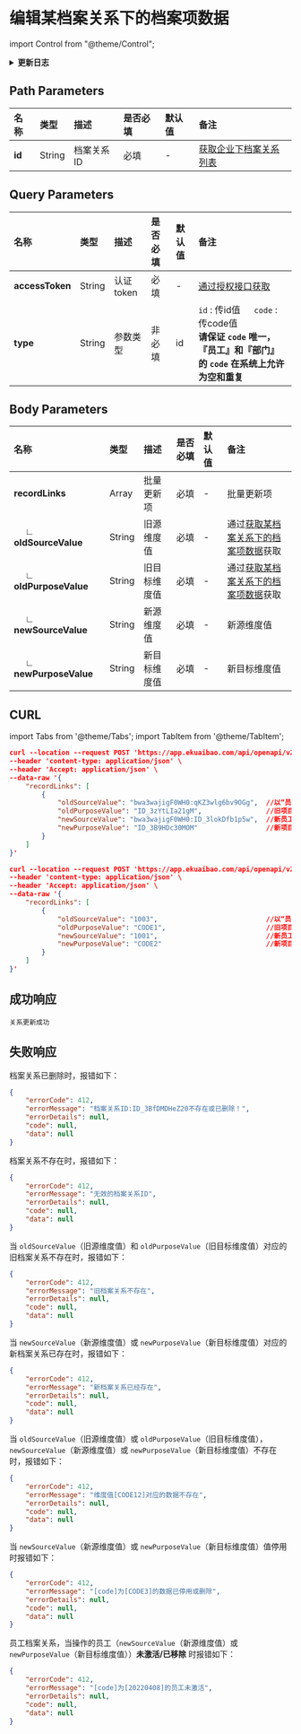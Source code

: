 # 编辑某档案关系下的档案项数据

import Control from "@theme/Control";

<Control
method="POST"
url="/api/openapi/v2.1/recordLink/editSingle/$`id`"
/>

<details>
  <summary><b>更新日志</b></summary>
  <div>
    <a href="https://docs.ekuaibao.com/docs/open-api/notice/update-log" target="_blank"><b>1.0.x  </b></a>&nbsp;&nbsp;&nbsp; -> 🆕 新增 “<b>type</b>” 类型参数，支持 ”<b>id</b>“ 或 ”<b>code</b>“ 传参。<br/>
    <a href="https://docs.ekuaibao.com/docs/open-api/notice/update-log" target="_blank"><b>1.0.x  </b></a>&nbsp;&nbsp;&nbsp; -> 🐞 档案关系类型共六种，全都做参数校验，若传入已删除参数则报错。<br/>
    &nbsp;&nbsp;&nbsp;&nbsp;&nbsp;&nbsp;&nbsp;&nbsp;&nbsp;&nbsp;&nbsp;&nbsp;&nbsp;&nbsp;&nbsp;&nbsp;&nbsp;&nbsp;&nbsp;&nbsp;&nbsp;&nbsp;&nbsp;&nbsp;&nbsp;● <b>未激活/已移除</b> 员工，不能进行任何档案关系数据操作。<br/>
    &nbsp;&nbsp;&nbsp;&nbsp;&nbsp;&nbsp;&nbsp;&nbsp;&nbsp;&nbsp;&nbsp;&nbsp;&nbsp;&nbsp;&nbsp;&nbsp;&nbsp;&nbsp;&nbsp;&nbsp;&nbsp;&nbsp;&nbsp;&nbsp;&nbsp;● body参数里传多个值时，校验参数任意一个不存在则报错。<br/>
    <a href="https://docs.ekuaibao.com/docs/open-api/notice/update-log" target="_blank"><b>1.0.x  </b></a>&nbsp;&nbsp;&nbsp; -> 🐞 无效果的编辑返回信息提示。<br/>
    <a href="https://docs.ekuaibao.com/docs/open-api/notice/update-log" target="_blank"><b>0.7.125</b></a> -> 🆕 新增了本接口。<br/>
  </div>
</details>

## Path Parameters

| 名称 | 类型 | 描述 | 是否必填 | 默认值 | 备注 |
| :--- | :--- | :--- | :--- |:--- | :--- |
| **id** | String | 档案关系ID | 必填 | - | [获取企业下档案关系列表](/docs/open-api/recordLink/get-dimension-relation) | 

## Query Parameters

| 名称 | 类型 | 描述 | 是否必填 | 默认值 | 备注 |
| :--- | :--- | :--- | :--- |:--- | :--- |
| **accessToken** | String | 认证token | 必填 | - | [通过授权接口获取](/docs/open-api/getting-started/auth) |
| **type**        | String | 参数类型   | 非必填 | id | `id` : 传id值 &emsp; `code` : 传code值<br/>**请保证 `code` 唯一，『员工』和『部门』的 `code` 在系统上允许为空和重复** |

## Body Parameters

| 名称 | 类型 | 描述 | 是否必填 | 默认值 | 备注 |
| :--- | :--- | :--- | :--- |:--- | :--- |
| **recordLinks**               | Array   | 批量更新项   | 必填 | - | 批量更新项 |
| **&emsp; ∟ oldSourceValue**  | String  | 旧源维度值   | 必填 | - | 通过[获取某档案关系下的档案项数据](/docs/open-api/recordLink/get-dimension-relation-items)获取 |
| **&emsp; ∟ oldPurposeValue** | String  | 旧目标维度值 | 必填 | - | 通过[获取某档案关系下的档案项数据](/docs/open-api/recordLink/get-dimension-relation-items)获取 |
| **&emsp; ∟ newSourceValue**  | String  | 新源维度值   | 必填 | - | 新源维度值 |
| **&emsp; ∟ newPurposeValue** | String  | 新目标维度值 | 必填 | - | 新目标维度值 |

## CURL
import Tabs from '@theme/Tabs';
import TabItem from '@theme/TabItem';

<Tabs>
<TabItem value="id" label="id" default>

```json
curl --location --request POST 'https://app.ekuaibao.com/api/openapi/v2.1/recordLink/editSingle/$ID_3BFuV7KbVDw?accessToken=ID_3BKtCKGf_k0:bwa3wajigF0WH0&type=id' \
--header 'content-type: application/json' \
--header 'Accept: application/json' \
--data-raw '{
    "recordLinks": [
        {
            "oldSourceValue": "bwa3wajigF0WH0:qKZ3wlg6bv9OGg",  //以“员工和项目”档案关系为例，旧员工ID
            "oldPurposeValue": "ID_3zYtLIa21gM",                //旧项目ID 
            "newSourceValue": "bwa3wajigF0WH0:ID_3lokDfb1p5w",  //新员工ID
            "newPurposeValue": "ID_3B9HDc30MOM"                 //新项目ID
        }
    ]
}'
```
</TabItem>
<TabItem value="code" label="code">

```json
curl --location --request POST 'https://app.ekuaibao.com/api/openapi/v2.1/recordLink/editSingle/$ID_3BFuV7KbVDw?accessToken=ID_3BKtCKGf_k0:bwa3wajigF0WH0&type=code' \
--header 'content-type: application/json' \
--header 'Accept: application/json' \
--data-raw '{
    "recordLinks": [
        {
            "oldSourceValue": "1003",                           //以“员工和项目”档案关系为例，旧员工工号（CODE）
            "oldPurposeValue": "CODE1",                         //旧项目CODE
            "newSourceValue": "1001",                           //新员工工号（CODE）
            "newPurposeValue": "CODE2"                          //新项目CODE
        }
    ]
}'
```
</TabItem>
</Tabs>

## 成功响应
```text
关系更新成功
```

## 失败响应
档案关系已删除时，报错如下：
```json
{
    "errorCode": 412,
    "errorMessage": "档案关系ID:ID_3BfDMDHeZ20不存在或已删除！",
    "errorDetails": null,
    "code": null,
    "data": null
}
```

档案关系不存在时，报错如下：
```json
{
    "errorCode": 412,
    "errorMessage": "无效的档案关系ID",
    "errorDetails": null,
    "code": null,
    "data": null
}
```

当 `oldSourceValue`（旧源维度值）和 `oldPurposeValue`（旧目标维度值）对应的旧档案关系不存在时，报错如下：
```json
{
    "errorCode": 412,
    "errorMessage": "旧档案关系不存在",
    "errorDetails": null,
    "code": null,
    "data": null
}
```

当 `newSourceValue`（新源维度值）或 `newPurposeValue`（新目标维度值）对应的新档案关系已存在时，报错如下：
```json
{
    "errorCode": 412,
    "errorMessage": "新档案关系已经存在",
    "errorDetails": null,
    "code": null,
    "data": null
}
```

当 `oldSourceValue`（旧源维度值）或 `oldPurposeValue`（旧目标维度值），`newSourceValue`（新源维度值）或 `newPurposeValue`（新目标维度值）不存在时，报错如下：
```json
{
    "errorCode": 412,
    "errorMessage": "维度值[CODE12]对应的数据不存在",
    "errorDetails": null,
    "code": null,
    "data": null
}
```

当 `newSourceValue`（新源维度值）或 `newPurposeValue`（新目标维度值）值停用时报错如下：
```json
{
    "errorCode": 412,
    "errorMessage": "[code]为[CODE3]的数据已停用或删除",
    "errorDetails": null,
    "code": null,
    "data": null
}
```

员工档案关系，当操作的员工（`newSourceValue`（新源维度值）或 `newPurposeValue`（新目标维度值））**未激活/已移除** 时报错如下：
```json
{
    "errorCode": 412,
    "errorMessage": "[code]为[20220408]的员工未激活",
    "errorDetails": null,
    "code": null,
    "data": null
}
```

